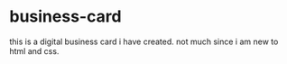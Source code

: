 # business-card

this is a digital business card i have created.
not much since i am new to html and css.
